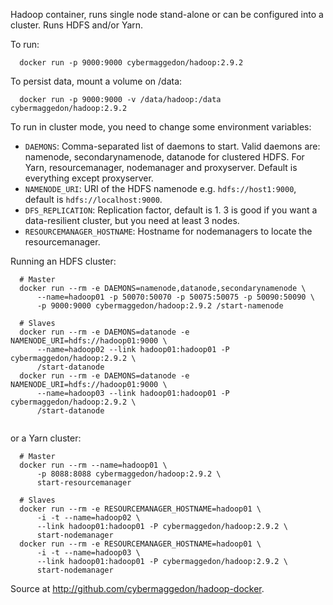
Hadoop container, runs single node stand-alone or can be configured into a
cluster.  Runs HDFS and/or Yarn.

To run:

```
  docker run -p 9000:9000 cybermaggedon/hadoop:2.9.2

```

To persist data, mount a volume on /data:

```
  docker run -p 9000:9000 -v /data/hadoop:/data cybermaggedon/hadoop:2.9.2

```

To run in cluster mode, you need to change some environment variables:

- ```DAEMONS```: Comma-separated list of daemons to start.  Valid daemons are:
  namenode, secondarynamenode, datanode for clustered HDFS.  For Yarn,
  resourcemanager, nodemanager and proxyserver.  Default is everything
  except proxyserver.
- ```NAMENODE_URI```: URI of the HDFS namenode e.g. ```hdfs://host1:9000```,
  default is ```hdfs://localhost:9000```.
- ```DFS_REPLICATION```: Replication factor, default is 1.  3 is good if you
  want a data-resilient cluster, but you need at least 3 nodes.
- ```RESOURCEMANAGER_HOSTNAME```: Hostname for nodemanagers to locate the
  resourcemanager.

Running an HDFS cluster:

```
  # Master
  docker run --rm -e DAEMONS=namenode,datanode,secondarynamenode \
      --name=hadoop01 -p 50070:50070 -p 50075:50075 -p 50090:50090 \
      -p 9000:9000 cybermaggedon/hadoop:2.9.2 /start-namenode

  # Slaves
  docker run --rm -e DAEMONS=datanode -e NAMENODE_URI=hdfs://hadoop01:9000 \
      --name=hadoop02 --link hadoop01:hadoop01 -P cybermaggedon/hadoop:2.9.2 \
      /start-datanode
  docker run --rm -e DAEMONS=datanode -e NAMENODE_URI=hdfs://hadoop01:9000 \
      --name=hadoop03 --link hadoop01:hadoop01 -P cybermaggedon/hadoop:2.9.2 \
      /start-datanode
      
```

or a Yarn cluster:

```
  # Master
  docker run --rm --name=hadoop01 \
      -p 8088:8088 cybermaggedon/hadoop:2.9.2 \
      start-resourcemanager

  # Slaves
  docker run --rm -e RESOURCEMANAGER_HOSTNAME=hadoop01 \
      -i -t --name=hadoop02 \
      --link hadoop01:hadoop01 -P cybermaggedon/hadoop:2.9.2 \
      start-nodemanager
  docker run --rm -e RESOURCEMANAGER_HOSTNAME=hadoop01 \
      -i -t --name=hadoop03 \
      --link hadoop01:hadoop01 -P cybermaggedon/hadoop:2.9.2 \
      start-nodemanager

```

Source at <http://github.com/cybermaggedon/hadoop-docker>.


